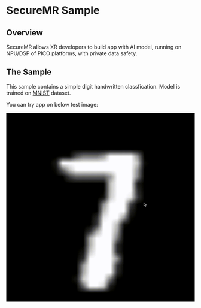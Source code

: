 # SecureMR Sample

## Overview

SecureMR allows XR developers to build app with AI model, running on NPU/DSP of PICO platforms, with private data safety.

## The Sample
This sample contains a simple digit handwritten classfication. Model is trained on [MNIST](https://en.wikipedia.org/wiki/MNIST_database) dataset. 

You can try app on below test image:

![test](./image/mnist-test.gif)
